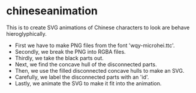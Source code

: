 # chineseanimation

This is to create SVG animations of Chinese characters to look are behave hieroglyphically.

- First we have to make PNG files from the font 'wqy-microhei.ttc'.
- Secondly, we break the PNG into RGBA files.
- Thirdly, we take the black parts out.
- Next, we find the concave hull of the disconnected parts.
- Then, we use the filled disconnected concave hulls to make an SVG.
- Carefully, we label the disconnected parts with an 'id'.
- Lastly, we animate the SVG to make it fit into the animation.
